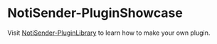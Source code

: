 # NotiSender-PluginShowcase
Visit [NotiSender-PluginLibrary](https://github.com/choiman1559/NotiSender-PluginLibrary) to learn how to make your own plugin.
